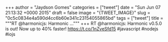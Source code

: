 
+++
author = "Jaydson Gomes"
categories = ["tweet"]
date = "Sun Jun 07 21:13:32 +0000 2015"
draft = false
image = "{TWEET_IMAGE}"
slug = "0c5c0834e4a590d4cc6b60e341c23154055865bd"
tags = ["tweet"]
title = """RT @harmonicjs: Harmonic ..."""
+++
RT @harmonicjs: Harmonic v0.5.0 is out! Now up to 40% faster! https://t.co/1nZveSfd15
#javascript #nodejs #iojs
